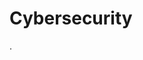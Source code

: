 # Cybersecurity

.

<figure><img src="../../.gitbook/assets/CleanShot 2024-11-22 at 17.16.31@2x.png" alt=""><figcaption></figcaption></figure>

